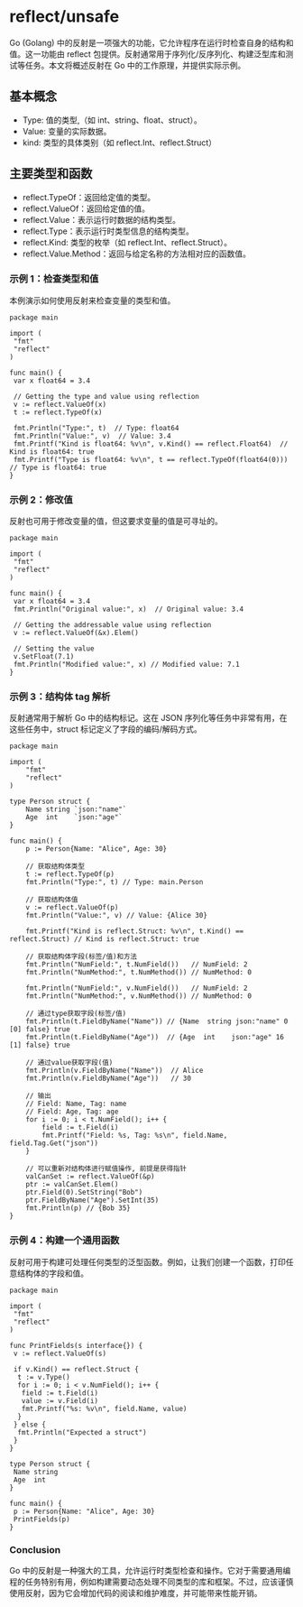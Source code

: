 # reflect/unsafe

Go (Golang) 中的反射是一项强大的功能，它允许程序在运行时检查自身的结构和值。这一功能由 reflect 包提供。反射通常用于序列化/反序列化、构建泛型库和测试等任务。本文将概述反射在 Go 中的工作原理，并提供实际示例。

## 基本概念
* Type: 值的类型,（如 int、string、float、struct）。
* Value: 变量的实际数据。
* kind: 类型的具体类别（如 reflect.Int、reflect.Struct）

## 主要类型和函数
* reflect.TypeOf：返回给定值的类型。
* reflect.ValueOf：返回给定值的值。
* reflect.Value：表示运行时数据的结构类型。
* reflect.Type：表示运行时类型信息的结构类型。
* reflect.Kind: 类型的枚举（如 reflect.Int、reflect.Struct）。
* reflect.Value.Method：返回与给定名称的方法相对应的函数值。

### 示例 1：检查类型和值
本例演示如何使用反射来检查变量的类型和值。
```
package main

import (
 "fmt"
 "reflect"
)

func main() {
 var x float64 = 3.4

 // Getting the type and value using reflection
 v := reflect.ValueOf(x)
 t := reflect.TypeOf(x)

 fmt.Println("Type:", t)  // Type: float64
 fmt.Println("Value:", v)  // Value: 3.4
 fmt.Printf("Kind is float64: %v\n", v.Kind() == reflect.Float64)  // Kind is float64: true
 fmt.Printf("Type is float64: %v\n", t == reflect.TypeOf(float64(0)))  // Type is float64: true
}
```

### 示例 2：修改值
反射也可用于修改变量的值，但这要求变量的值是可寻址的。
```
package main

import (
 "fmt"
 "reflect"
)

func main() {
 var x float64 = 3.4
 fmt.Println("Original value:", x)  // Original value: 3.4

 // Getting the addressable value using reflection
 v := reflect.ValueOf(&x).Elem()

 // Setting the value
 v.SetFloat(7.1)
 fmt.Println("Modified value:", x) // Modified value: 7.1
}
```

### 示例 3：结构体 tag 解析
反射通常用于解析 Go 中的结构标记。这在 JSON 序列化等任务中非常有用，在这些任务中，struct 标记定义了字段的编码/解码方式。
```
package main

import (
	"fmt"
	"reflect"
)

type Person struct {
	Name string `json:"name"`
	Age  int    `json:"age"`
}

func main() {
	p := Person{Name: "Alice", Age: 30}

	// 获取结构体类型
	t := reflect.TypeOf(p)
	fmt.Println("Type:", t) // Type: main.Person

	// 获取结构体值
	v := reflect.ValueOf(p)
	fmt.Println("Value:", v) // Value: {Alice 30}

	fmt.Printf("Kind is reflect.Struct: %v\n", t.Kind() == reflect.Struct) // Kind is reflect.Struct: true

	// 获取结构体字段(标签/值)和方法
	fmt.Println("NumField:", t.NumField())   // NumField: 2
	fmt.Println("NumMethod:", t.NumMethod()) // NumMethod: 0

	fmt.Println("NumField:", v.NumField())   // NumField: 2
	fmt.Println("NumMethod:", v.NumMethod()) // NumMethod: 0

	// 通过type获取字段(标签/值)
	fmt.Println(t.FieldByName("Name")) // {Name  string json:"name" 0 [0] false} true
	fmt.Println(t.FieldByName("Age"))  // {Age  int    json:"age" 16 [1] false} true

	// 通过value获取字段(值)
	fmt.Println(v.FieldByName("Name"))  // Alice
	fmt.Println(v.FieldByName("Age"))   // 30

	// 输出
	// Field: Name, Tag: name
	// Field: Age, Tag: age
	for i := 0; i < t.NumField(); i++ {
		field := t.Field(i)
		fmt.Printf("Field: %s, Tag: %s\n", field.Name, field.Tag.Get("json"))
	}

	// 可以重新对结构体进行赋值操作, 前提是获得指针
	valCanSet := reflect.ValueOf(&p)
	ptr := valCanSet.Elem()
	ptr.Field(0).SetString("Bob")
	ptr.FieldByName("Age").SetInt(35)
	fmt.Println(p) // {Bob 35}
}

```

### 示例 4：构建一个通用函数
反射可用于构建可处理任何类型的泛型函数。例如，让我们创建一个函数，打印任意结构体的字段和值。
```
package main

import (
 "fmt"
 "reflect"
)

func PrintFields(s interface{}) {
 v := reflect.ValueOf(s)

 if v.Kind() == reflect.Struct {
  t := v.Type()
  for i := 0; i < v.NumField(); i++ {
   field := t.Field(i)
   value := v.Field(i)
   fmt.Printf("%s: %v\n", field.Name, value)
  }
 } else {
  fmt.Println("Expected a struct")
 }
}

type Person struct {
 Name string
 Age  int
}

func main() {
 p := Person{Name: "Alice", Age: 30}
 PrintFields(p)
}
```
### Conclusion
Go 中的反射是一种强大的工具，允许运行时类型检查和操作。它对于需要通用编程的任务特别有用，例如构建需要动态处理不同类型的库和框架。不过，应该谨慎使用反射，因为它会增加代码的阅读和维护难度，并可能带来性能开销。

